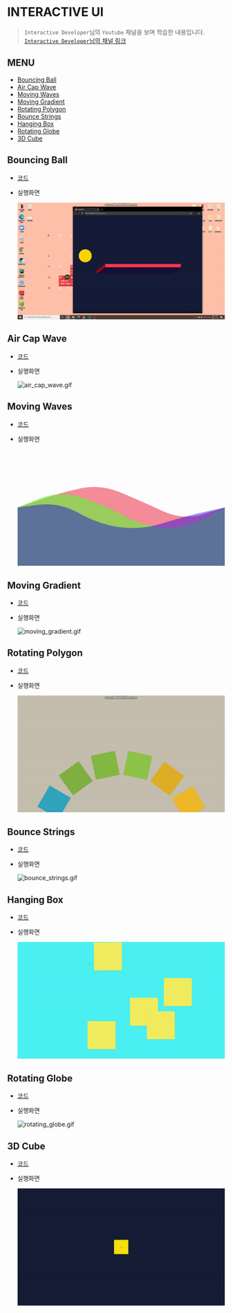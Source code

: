 # INTERACTIVE UI

> `Interactive Developer`님의 `Youtube` 채널을 보며 학습한 내용입니다. [`Interactive Developer`님의 채널 링크](https://www.youtube.com/c/cmiscm) 

## MENU

- [Bouncing Ball](#bouncing-ball)
- [Air Cap Wave](#air-cap-wave)
- [Moving Waves](#moving-waves)
- [Moving Gradient](#moving-gradient)
- [Rotating Polygon](#rotating-polygon)
- [Bounce Strings](#bounce-strings)
- [Hanging Box](#hanging-box)
- [Rotating Globe](#rotating-globe)
- [3D Cube](#3D-cube)

## Bouncing Ball

- [코드](./bouncing_ball)

- 실행화면

  ![bouncing_ball.gif](./images/bouncing_ball.gif)



## Air Cap Wave

* [코드](./air_cap_wave)

* 실행화면

  ![air_cap_wave.gif](./images/air_cap_wave.gif)



## Moving Waves

* [코드](./moving_waves)

* 실행화면

  ![moving_waves.gif](./images/moving_waves.gif)



## Moving Gradient

* [코드](./moving_gradient)

* 실행화면

  ![moving_gradient.gif](./images/moving_gradient.gif)



## Rotating Polygon

* [코드](./rotating_polygon)

* 실행화면

  ![rotating_polygon.gif](./images/rotating_polygon.gif)



## Bounce Strings

* [코드](./bounce_strings)

* 실행화면

  ![bounce_strings.gif](./images/bounce_strings.gif)



## Hanging Box

* [코드](./hanging_box)

* 실행화면

  ![hanging_box.gif](./images/hanging_box.gif)



## Rotating Globe

* [코드](./rotating_globe)

* 실행화면

  ![rotating_globe.gif](./images/rotating_globe.gif)



## 3D Cube

* [코드](./3D_cube)

* 실행화면

  ![3D_cube.gif](./images/3D_cube.gif)